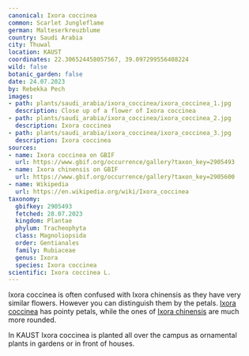 ```yaml
---
canonical: Ixora coccinea
common: Scarlet Jungleflame
german: Malteserkreuzblume
country: Saudi Arabia
city: Thuwal
location: KAUST
coordinates: 22.306524458057567, 39.097299556408224
wild: false
botanic_garden: false
date: 24.07.2023
by: Rebekka Pech
images:
- path: plants/saudi_arabia/ixora_coccinea/ixora_coccinea_1.jpg
  description: Close up of a flower of Ixora coccinea
- path: plants/saudi_arabia/ixora_coccinea/ixora_coccinea_2.jpg
  description: Ixora coccinea
- path: plants/saudi_arabia/ixora_coccinea/ixora_coccinea_3.jpg
  description: Ixora coccinea
sources:
- name: Ixora coccinea on GBIF
  url: https://www.gbif.org/occurrence/gallery?taxon_key=2905493
- name: Ixora chinensis on GBIF
  url: https://www.gbif.org/occurrence/gallery?taxon_key=2905600
- name: Wikipedia
  url: https://en.wikipedia.org/wiki/Ixora_coccinea
taxonomy:
  gbifkey: 2905493
  fetched: 28.07.2023
  kingdom: Plantae
  phylum: Tracheophyta
  class: Magnoliopsida
  order: Gentianales
  family: Rubiaceae
  genus: Ixora
  species: Ixora coccinea
scientific: Ixora coccinea L.
---
```


Ixora coccinea is often confused with Ixora chinensis as they have very similar flowers. However you can distinguish them by the petals. <a class="plink" href="https://www.gbif.org/occurrence/gallery?taxon_key=2905493">Ixora coccinea</a> has pointy petals, while the ones of <a class="plink" href="https://www.gbif.org/occurrence/gallery?taxon_key=2905600">Ixora chinensis</a> are much more rounded.

In KAUST Ixora coccinea is planted all over the campus as ornamental plants in gardens or in front of houses.
